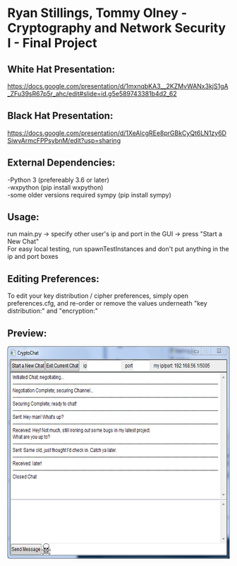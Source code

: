 # Ryan Stillings, Tommy Olney - Cryptography and Network Security I - Final Project  
## White Hat Presentation:  
https://docs.google.com/presentation/d/1mxnqbKA3__2KZMvWANx3kjS1gA_ZFu39sR67p5r_ahc/edit#slide=id.g5e589743381b4d2_62  
  
## Black Hat Presentation:  
https://docs.google.com/presentation/d/1XeAlcgREe8prGBkCyQt6LN1zy6DSiwyArmcFPPsybnM/edit?usp=sharing  
  
## External Dependencies:  
-Python 3 (prefereably 3.6 or later)  
-wxpython (pip install wxpython)  
-some older versions required sympy (pip install sympy)  
  
## Usage:  
run main.py -> specify other user's ip and port in the GUI -> press "Start a New Chat"  
For easy local testing, run spawnTestInstances and don't put anything in the ip and port boxes  
  
## Editing Preferences:  
To edit your key distribution / cipher preferences, simply open preferences.cfg, and re-order or remove the values underneath "key distribution:" and "encryption:"
  
## Preview:  
<img src="screenshot.png" width="640" height="480">  